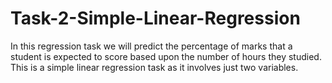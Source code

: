 # Task-2-Simple-Linear-Regression
In this regression task we will predict the percentage of marks that a student is expected to score based upon the number of hours they studied. This is a simple linear regression task as it involves just two variables.
